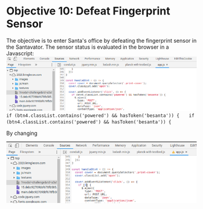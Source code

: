 # Objective 10: Defeat Fingerprint Sensor

The objective is to enter Santa's office by defeating the fingerprint sensor in the Santavator.
The sensor status is evaluated in the browser in a Javascript:
![pre-change](https://github.com/joergschwarzwaelder/hhc2020/blob/master/Objective-10/pre-change.png)
`    if (btn4.classList.contains('powered') && hasToken('besanta')) {
`
`    if (btn4.classList.contains('powered') && hasToken('besanta')) {
`

By changing

![post-change](https://github.com/joergschwarzwaelder/hhc2020/blob/master/Objective-10/post-change.png)
<!--stackedit_data:
eyJoaXN0b3J5IjpbLTE1MzQxNjM2OTUsODU4NTQ2ODgxLC0xNz
Q5ODk2NjddfQ==
-->